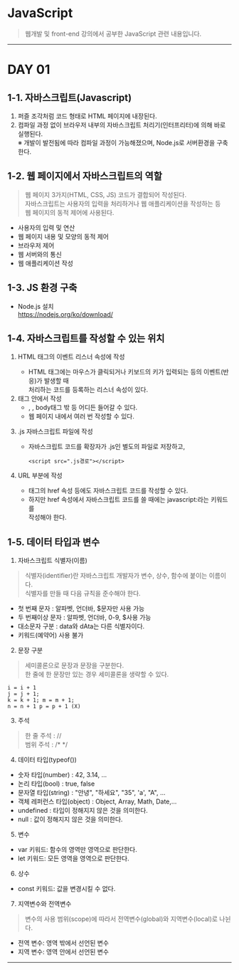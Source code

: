 # JavaScript
> 웹개발 및 front-end 강의에서 공부한 JavaScript 관련 내용입니다.

<hr/>

# DAY 01

## 1-1. 자바스크립트(Javascript)  

   1. 퍼즐 조각처럼 코드 형태로 HTML 페이지에 내장된다.  
   2. 컴파일 과정 없이 브라우저 내부의 자바스크립트 처리기(인터프리터)에 의해 바로 실행된다.  
      ※ 개발이 발전됨에 따라 컴파일 과정이 가능해졌으며, Node.js로 서버환경을 구축한다.  

## 1-2. 웹 페이지에서 자바스크립트의 역할  

> 웹 페이지 3가지(HTML, CSS, JS) 코드가 결합되어 작성된다.  
> 자바스크립트는 사용자의 입력을 처리하거나 웹 애플리케이션을 작성하는 등  
  웹 페이지의 동적 제어에 사용된다.

   - 사용자의 입력 및 연산  
   - 웹 페이지 내용 및 모양의 동적 제어  
   - 브라우저 제어  
   - 웹 서버와의 통신  
   - 웹 애플리케이션 작성  

## 1-3. JS 환경 구축  

   - Node.js 설치  
     https://nodejs.org/ko/download/

## 1-4. 자바스크립트를 작성할 수 있는 위치  

   1. HTML 태그의 이벤트 리스너 속성에 작성  
      - HTML 태그에는 마우스가 클릭되거나 키보드의 키가 입력되는 등의 이벤트(반응)가 발생할 때  
        처리하는 코드를 등록하는 리스너 속성이 있다.

   2. <script></script>태그 안에서 작성  
      - <head></head>, <body></body>, body태그 밖 등 어디든 들어갈 수 있다.  
      - 웹 페이지 내에서 여러 번 작성할 수 있다.  

   3. .js 자바스크립트 파일에 작성  
      - 자바스크립트 코드를 확장자가 .js인 별도의 파일로 저장하고,
        
            <script src=".js경로"></script>

   4. URL 부분에 작성  
      - <a>태그의 href 속성 등에도 자바스크립트 코드를 작성할 수 있다.  
      - 하지만 href 속성에서 자바스크립트 코드를 쓸 때에는 javascript:라는 키워드를  
        작성해야 한다.

## 1-5. 데이터 타입과 변수  

1. 자바스크립트 식별자(이름)    
> 식별자(identifier)란 자바스크립트 개발자가 변수, 상수, 함수에 붙이는 이름이다.  
  식별자를 만들 때 다음 규칙을 준수해야 한다.  
 
  - 첫 번째 문자 : 알파벳, 언더바, $문자만 사용 가능  
  - 두 번째이상 문자 : 알파벳, 언더바, 0-9, $사용 가능  
  - 대소문자 구분 : data와 dAta는 다른 식별자이다.  
  - 키워드(예약어) 사용 불가  


2. 문장 구분      
> 세미콜론으로 문장과 문장을 구분한다.  
> 한 줄에 한 문장만 있는 경우 세미콜론을 생략할 수 있다.  

    i = i + 1
    j = j + 1;
    k = k + 1; m = m + 1;
    n = n + 1 p = p + 1 (X)

3. 주석  
> 한 줄 주석 : //    
> 범위 주석  : /* */  


4. 데이터 타입(typeof())  
  - 숫자 타입(number) : 42, 3.14, ...  
  - 논리 타입(bool) : true, false  
  - 문자열 타입(string) : "안녕", "하세요", "35", 'a', "A", ...  
  - 객체 레퍼런스 타입(object) : Object, Array, Math, Date,...  
  - undefined : 타입이 정해지지 않은 것을 의미한다.  
  - null : 값이 정해지지 않은 것을 의미한다.  

5. 변수  
  - var 키워드: 함수의 영역만 영역으로 판단한다.  
  - let 키워드: 모든 영역을 영역으로 판단한다.  

6. 상수  
  - const 키워드: 값을 변경시킬 수 없다.  

   
7. 지역변수와 전역변수
> 변수의 사용 범위(scope)에 따라서 전역변수(global)와 지역변수(local)로 나뉜다.

  - 전역 변수: 영역 밖에서 선언된 변수   
  - 지역 변수: 영역 안에서 선언된 변수  

<hr/>


